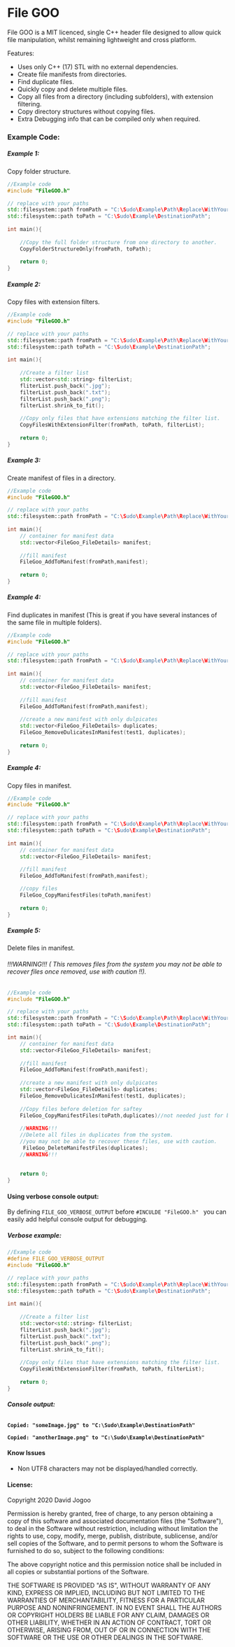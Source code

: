 # File GOO

File GOO is a MIT licenced,  single C++ header file designed to allow quick file manipulation, whilst remaining lightweight and cross platform.

Features:

- Uses only C++ (17) STL with no external dependencies.   
- Create file manifests from directories. 
- Find duplicate files.
- Quickly copy and delete multiple files. 
- Copy all files from a directory (including subfolders), with extension filtering. 
- Copy directory structures without copying files. 
- Extra Debugging info that can be compiled only when required. 



### Example Code:

##### Example 1:

Copy folder structure. 

```c++
//Example code
#include "FileGOO.h"

// replace with your paths 
std::filesystem::path fromPath = "C:\Sudo\Example\Path\Replace\WithYourPath";
std::filesystem::path toPath = "C:\Sudo\Example\DestinationPath";
    
int main(){
    
    //Copy the full folder structure from one directory to another. 
    CopyFolderStructureOnly(fromPath, toPath);
    
    return 0;
}
```



##### Example 2:

Copy files with extension filters. 

```c++
//Example code
#include "FileGOO.h"

// replace with your paths 
std::filesystem::path fromPath = "C:\Sudo\Example\Path\Replace\WithYourPath";
std::filesystem::path toPath = "C:\Sudo\Example\DestinationPath";
    
int main(){
    
    //Create a filter list
    std::vector<std::string> filterList;
    fliterList.push_back(".jpg");
    filterList.push_back(".txt");
    filterList.push_back(".png");
    filterList.shrink_to_fit();
    
    //Copy only files that have extensions matching the filter list. 
    CopyFilesWithExtensionFilter(fromPath, toPath, filterList);
    
    return 0;
}
```



##### Example 3:

Create manifest of files in a directory. 

```c++
//Example code
#include "FileGOO.h"

// replace with your paths 
std::filesystem::path fromPath = "C:\Sudo\Example\Path\Replace\WithYourPath";
    
int main(){
    // container for manifest data
	std::vector<FileGoo_FileDetails> manifest; 
    
    //fill manifest
	FileGoo_AddToManifest(fromPath,manifest);
    
	return 0;
}
```



##### Example 4:

Find duplicates in manifest (This is great if you have several instances of the same file in multiple folders). 

```c++
//Example code
#include "FileGOO.h"

// replace with your paths 
std::filesystem::path fromPath = "C:\Sudo\Example\Path\Replace\WithYourPath";
    
int main(){
    // container for manifest data
	std::vector<FileGoo_FileDetails> manifest; 
    
    //fill manifest
	FileGoo_AddToManifest(fromPath,manifest);
    
    //create a new manifest with only dulpicates 
    std::vector<FileGoo_FileDetails> duplicates;
	FileGoo_RemoveDulicatesInManifest(test1, duplicates);
       
	return 0;
}
```

##### Example 4:

Copy files in manifest.

```c++
//Example code
#include "FileGOO.h"

// replace with your paths 
std::filesystem::path fromPath = "C:\Sudo\Example\Path\Replace\WithYourPath";
std::filesystem::path toPath = "C:\Sudo\Example\DestinationPath";
    
int main(){
    // container for manifest data
	std::vector<FileGoo_FileDetails> manifest; 
    
    //fill manifest
	FileGoo_AddToManifest(fromPath,manifest);

    //copy files
    FileGoo_CopyManifestFiles(toPath,manifest)
       
	return 0;
}
```



##### Example 5:

Delete files in manifest. 

###### !!!WARNING!!! ( This removes files from the system you may not be able to recover files once removed, use with caution !!).

```c++
//Example code
#include "FileGOO.h"

// replace with your paths 
std::filesystem::path fromPath = "C:\Sudo\Example\Path\Replace\WithYourPath";
std::filesystem::path toPath = "C:\Sudo\Example\DestinationPath";

int main(){
    // container for manifest data
	std::vector<FileGoo_FileDetails> manifest; 
    
    //fill manifest
	FileGoo_AddToManifest(fromPath,manifest);
    
    //create a new manifest with only dulpicates 
    std::vector<FileGoo_FileDetails> duplicates;
	FileGoo_RemoveDulicatesInManifest(test1, duplicates);
    
    //Copy files before deletion for saftey 
    FileGoo_CopyManifestFiles(toPath,duplicates)//not needed just for backup
    
    //WARNING!!!
    //Delete all files in duplicates from the system.
    //you may not be able to recover these files, use with caution. 
     FileGoo_DeleteManifestFiles(duplicates);
    //WARNING!!!
    
    
	return 0;
}
```



#### Using verbose console output:

By defining `FILE_GOO_VERBOSE_OUTPUT` before `#INCULDE "FileGOO.h" ` you can easily add helpful console output for debugging. 

##### Verbose example:

```c++
//Example code
#define FILE_GOO_VERBOSE_OUTPUT
#include "FileGOO.h"

// replace with your paths 
std::filesystem::path fromPath = "C:\Sudo\Example\Path\Replace\WithYourPath";
std::filesystem::path toPath = "C:\Sudo\Example\DestinationPath";
    
int main(){
    
    //Create a filter list
    std::vector<std::string> filterList;
    fliterList.push_back(".jpg");
    filterList.push_back(".txt");
    filterList.push_back(".png");
    filterList.shrink_to_fit();
    
    //Copy only files that have extensions matching the filter list. 
    CopyFilesWithExtensionFilter(fromPath, toPath, filterList);
    
    return 0;
}
```

###### **Console output:** 

**`Copied: "someImage.jpg" to "C:\Sudo\Example\DestinationPath"`**

**`Copied: "anotherImage.png" to "C:\Sudo\Example\DestinationPath"`**





#### Know Issues

- Non UTF8 characters may not be displayed/handled correctly. 





#### License: 

Copyright 2020 David Jogoo

Permission is hereby granted, free of charge, to any person obtaining a copy of this software and associated documentation files (the "Software"), to deal in the Software without restriction, including without limitation the rights to use, copy, modify, merge, publish, distribute, sublicense, and/or sell copies of the Software, and to permit persons to whom the Software is furnished to do so, subject to the following conditions:

The above copyright notice and this permission notice shall be included in all copies or substantial portions of the Software.

THE SOFTWARE IS PROVIDED "AS IS", WITHOUT WARRANTY OF ANY KIND, EXPRESS OR IMPLIED, INCLUDING BUT NOT LIMITED TO THE WARRANTIES OF MERCHANTABILITY, FITNESS FOR A PARTICULAR PURPOSE AND NONINFRINGEMENT. IN NO EVENT SHALL THE AUTHORS OR COPYRIGHT HOLDERS BE LIABLE FOR ANY CLAIM, DAMAGES OR OTHER LIABILITY, WHETHER IN AN ACTION OF CONTRACT, TORT OR OTHERWISE, ARISING FROM, OUT OF OR IN CONNECTION WITH THE SOFTWARE OR THE USE OR OTHER DEALINGS IN THE SOFTWARE.
